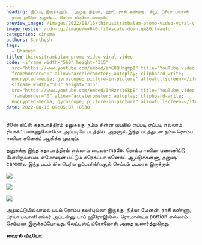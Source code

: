 ```yaml
---
heading: இப்படி இருக்கனும்.. அழகு நித்யா, ஹாட் ராசி கண்ணா, க்யூட் ப்ரியா பவானி
  நம்ம ஹீரோ தனுஷ்.. செம்ம வீடியோ வைரல்.
preview_image: /images/2022/08/16/thirusitrambalam-promo-video-viral-v.jpeg
image_resize: /cdn-cgi/image/w=640,fit=scale-down,q=80,f=auto
categories: cinema
authors: Santhosh
tags:
  - Dhanush
title: thirusitrambalam-promo-video-viral-video
code: <iframe width="560" height="315"
  src="https://www.youtube.com/embed/ahG8QHngmpI" title="YouTube video player"
  frameborder="0" allow="accelerometer; autoplay; clipboard-write;
  encrypted-media; gyroscope; picture-in-picture" allowfullscreen></iframe>
  <iframe width="560" height="315"
  src="https://www.youtube.com/embed/IhRzrsYGkpE" title="YouTube video player"
  frameborder="0" allow="accelerometer; autoplay; clipboard-write;
  encrypted-media; gyroscope; picture-in-picture" allowfullscreen></iframe>
date: 2022-08-16 09:05:07 +0530
---
```

90ஸ் கிட்ஸ் கதாபாத்திரம் தனுசுக்கு. நம்ம சின்ன வயதில் எப்படி எப்படி எல்லாம் ரியாக்ட் பண்ணுவோமோ அப்படியே படத்தில். அதனால் இந்த படத்துடன் நம்ம ரொம்ப ஈஸியா கனெக்ட் ஆகிக்க முடியும்.

தனுசுக்கு இந்த கதாபாத்திரம் எல்லாம் டைலர்-made. ரொம்ப ஈஸியா பண்ணிட்டு போயிருவாப்ல. எமோஷன் மட்டும் கரெக்ட்டா கனெக்ட் ஆய்டுச்சுன்னா, தனுஷ் careerல இந்த படம் மிக பெரிய ஓப்பனிங்/வசூல் செய்யும் படமாக இருக்கும். 

![](/images/2022/08/16/thirusitrambalam-video-teaser.jpeg)

![](/images/2022/08/16/thirusitrambalam-video-teaser-1.jpeg)

![](/images/2022/08/16/thirusitrambalam-video-teaser-2.jpeg)

அதுமட்டுமில்லாமல் படம் ரொம்ப கலர்புல்லா இருக்கு. நித்யா மேனன், ராசி கண்ணா, ப்ரியா பவானி சங்கர் அப்டின்னு டாப் ஹீரோஇன்ஸ். ரொமான்டிக் portion எல்லாம் செம்மயா இருக்கப்போவுது. லேட்டஸ்ட் ப்ரோமோஸ் அதை உணர்த்துகிறது.

**வைரல் வீடியோ:**